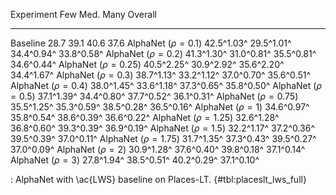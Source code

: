 Experiment                     Few        Med.        Many     Overall
-------------------     ----------  ----------  ----------  ----------
Baseline                      28.7        39.1        40.6        37.6
AlphaNet ($\rho=0.1$)   42.5^1.03^  29.5^1.01^  34.4^0.94^  33.8^0.58^
AlphaNet ($\rho=0.2$)   41.3^1.30^  31.0^0.81^  35.5^0.81^  34.6^0.44^
AlphaNet ($\rho=0.25$)  40.5^2.25^  30.9^2.92^  35.6^2.20^  34.4^1.67^
AlphaNet ($\rho=0.3$)   38.7^1.13^  33.2^1.12^  37.0^0.70^  35.6^0.51^
AlphaNet ($\rho=0.4$)   38.0^1.45^  33.6^1.18^  37.3^0.65^  35.8^0.50^
AlphaNet ($\rho=0.5$)   37.1^1.39^  34.4^0.80^  37.7^0.52^  36.1^0.31^
AlphaNet ($\rho=0.75$)  35.5^1.25^  35.3^0.59^  38.5^0.28^  36.5^0.16^
AlphaNet ($\rho=1$)     34.6^0.97^  35.8^0.54^  38.6^0.39^  36.6^0.22^
AlphaNet ($\rho=1.25$)  32.6^1.28^  36.8^0.60^  39.3^0.39^  36.9^0.19^
AlphaNet ($\rho=1.5$)   32.2^1.17^  37.2^0.36^  39.5^0.39^  37.0^0.11^
AlphaNet ($\rho=1.75$)  31.7^1.35^  37.3^0.43^  39.5^0.27^  37.0^0.09^
AlphaNet ($\rho=2$)     30.9^1.28^  37.6^0.40^  39.8^0.18^  37.1^0.14^
AlphaNet ($\rho=3$)     27.8^1.94^  38.5^0.51^  40.2^0.29^  37.1^0.10^

: AlphaNet with \ac{LWS} baseline on Places-LT. {#tbl:placeslt_lws_full}

